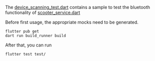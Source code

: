 The [device_scanning_test.dart](device_scanning_test.dart) contains a sample to test the bluetooth functionality of [scooter_service.dart](../scooter_service.dart)

Before first usage, the appropriate mocks need to be generated.
```shell
flutter pub get
dart run build_runner build
```

After that, you can run 
```shell
flutter test test/
```
